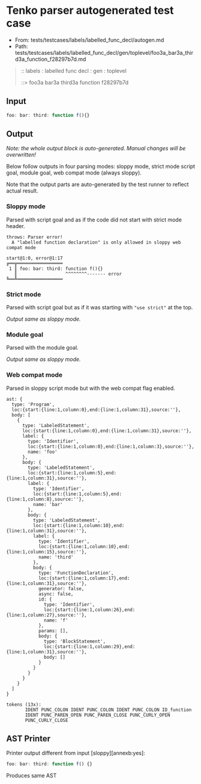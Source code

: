 # Tenko parser autogenerated test case

- From: tests/testcases/labels/labelled_func_decl/autogen.md
- Path: tests/testcases/labels/labelled_func_decl/gen/toplevel/foo3a_bar3a_third3a_function_f28297b7d.md

> :: labels : labelled func decl : gen : toplevel
>
> ::> foo3a bar3a third3a function f28297b7d

## Input


`````js
foo: bar: third: function f(){}
`````

## Output

_Note: the whole output block is auto-generated. Manual changes will be overwritten!_

Below follow outputs in four parsing modes: sloppy mode, strict mode script goal, module goal, web compat mode (always sloppy).

Note that the output parts are auto-generated by the test runner to reflect actual result.

### Sloppy mode

Parsed with script goal and as if the code did not start with strict mode header.

`````
throws: Parser error!
  A "labelled function declaration" is only allowed in sloppy web compat mode

start@1:0, error@1:17
╔══╦═════════════════
 1 ║ foo: bar: third: function f(){}
   ║                  ^^^^^^^^------- error
╚══╩═════════════════

`````

### Strict mode

Parsed with script goal but as if it was starting with `"use strict"` at the top.

_Output same as sloppy mode._

### Module goal

Parsed with the module goal.

_Output same as sloppy mode._

### Web compat mode

Parsed in sloppy script mode but with the web compat flag enabled.

`````
ast: {
  type: 'Program',
  loc:{start:{line:1,column:0},end:{line:1,column:31},source:''},
  body: [
    {
      type: 'LabeledStatement',
      loc:{start:{line:1,column:0},end:{line:1,column:31},source:''},
      label: {
        type: 'Identifier',
        loc:{start:{line:1,column:0},end:{line:1,column:3},source:''},
        name: 'foo'
      },
      body: {
        type: 'LabeledStatement',
        loc:{start:{line:1,column:5},end:{line:1,column:31},source:''},
        label: {
          type: 'Identifier',
          loc:{start:{line:1,column:5},end:{line:1,column:8},source:''},
          name: 'bar'
        },
        body: {
          type: 'LabeledStatement',
          loc:{start:{line:1,column:10},end:{line:1,column:31},source:''},
          label: {
            type: 'Identifier',
            loc:{start:{line:1,column:10},end:{line:1,column:15},source:''},
            name: 'third'
          },
          body: {
            type: 'FunctionDeclaration',
            loc:{start:{line:1,column:17},end:{line:1,column:31},source:''},
            generator: false,
            async: false,
            id: {
              type: 'Identifier',
              loc:{start:{line:1,column:26},end:{line:1,column:27},source:''},
              name: 'f'
            },
            params: [],
            body: {
              type: 'BlockStatement',
              loc:{start:{line:1,column:29},end:{line:1,column:31},source:''},
              body: []
            }
          }
        }
      }
    }
  ]
}

tokens (13x):
       IDENT PUNC_COLON IDENT PUNC_COLON IDENT PUNC_COLON ID_function
       IDENT PUNC_PAREN_OPEN PUNC_PAREN_CLOSE PUNC_CURLY_OPEN
       PUNC_CURLY_CLOSE
`````


## AST Printer

Printer output different from input [sloppy][annexb:yes]:

````js
foo: bar: third: function f() {}
````

Produces same AST
